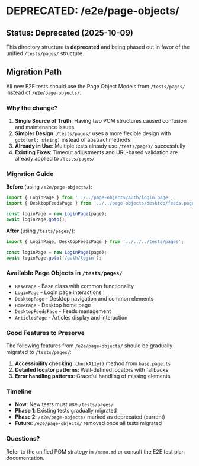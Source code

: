 # DEPRECATED: /e2e/page-objects/

## Status: Deprecated (2025-10-09)

This directory structure is **deprecated** and being phased out in favor of the unified `/tests/pages/` structure.

## Migration Path

All new E2E tests should use the Page Object Models from `/tests/pages/` instead of `/e2e/page-objects/`.

### Why the change?

1. **Single Source of Truth**: Having two POM structures caused confusion and maintenance issues
2. **Simpler Design**: `/tests/pages/` uses a more flexible design with `goto(url: string)` instead of abstract methods
3. **Already in Use**: Multiple tests already use `/tests/pages/` successfully
4. **Existing Fixes**: Timeout adjustments and URL-based validation are already applied to `/tests/pages/`

### Migration Guide

**Before** (using `/e2e/page-objects/`):
```typescript
import { LoginPage } from '../../page-objects/auth/login.page';
import { DesktopFeedsPage } from '../../page-objects/desktop/feeds.page';

const loginPage = new LoginPage(page);
await loginPage.goto();
```

**After** (using `/tests/pages/`):
```typescript
import { LoginPage, DesktopFeedsPage } from '../../../tests/pages';

const loginPage = new LoginPage(page);
await loginPage.goto('/auth/login');
```

### Available Page Objects in `/tests/pages/`

- `BasePage` - Base class with common functionality
- `LoginPage` - Login page interactions
- `DesktopPage` - Desktop navigation and common elements
- `HomePage` - Desktop home page
- `DesktopFeedsPage` - Feeds management
- `ArticlesPage` - Articles display and interaction

### Good Features to Preserve

The following features from `/e2e/page-objects/` should be gradually migrated to `/tests/pages/`:

1. **Accessibility checking**: `checkA11y()` method from `base.page.ts`
2. **Detailed locator patterns**: Well-defined locators with fallbacks
3. **Error handling patterns**: Graceful handling of missing elements

### Timeline

- **Now**: New tests must use `/tests/pages/`
- **Phase 1**: Existing tests gradually migrated
- **Phase 2**: `/e2e/page-objects/` marked as deprecated (current)
- **Future**: `/e2e/page-objects/` removed once all tests migrated

### Questions?

Refer to the unified POM strategy in `/memo.md` or consult the E2E test plan documentation.
